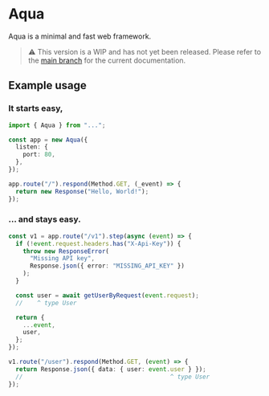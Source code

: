 # Aqua

Aqua is a minimal and fast web framework.

> :warning: This version is a WIP and has not yet been released. Please refer to the [main branch](https://github.com/grayliquid/aqua/tree/main) for the current documentation.

## Example usage

### It starts easy,

```typescript
import { Aqua } from "...";

const app = new Aqua({
  listen: {
    port: 80,
  },
});

app.route("/").respond(Method.GET, (_event) => {
  return new Response("Hello, World!");
});
```

### ... and stays easy.

```typescript
const v1 = app.route("/v1").step(async (event) => {
  if (!event.request.headers.has("X-Api-Key")) {
    throw new ResponseError(
      "Missing API key",
      Response.json({ error: "MISSING_API_KEY" })
    );
  }

  const user = await getUserByRequest(event.request);
  //    ^ type User

  return {
    ...event,
    user,
  };
});

v1.route("/user").respond(Method.GET, (event) => {
  return Response.json({ data: { user: event.user } });
  //                                         ^ type User
});
```
